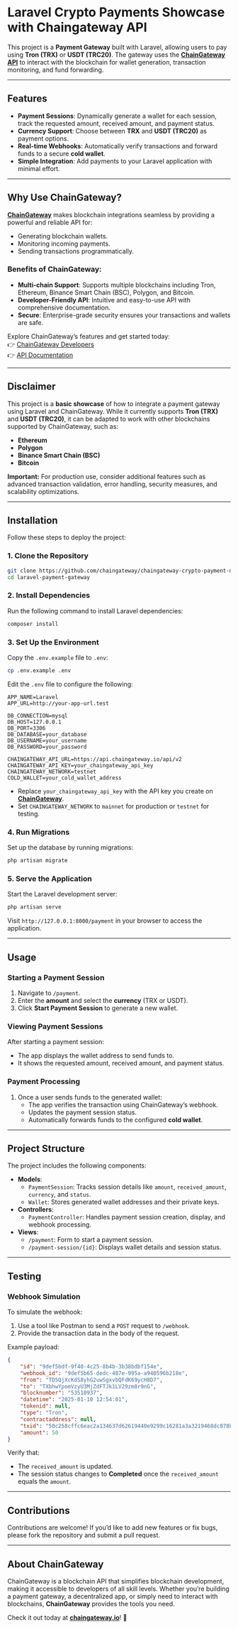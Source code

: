 # Laravel Crypto Payments Showcase with Chaingateway API

This project is a **Payment Gateway** built with Laravel, allowing users to pay using **Tron (TRX)** or **USDT (TRC20)**. The gateway uses the **[ChainGateway API](https://chaingateway.io/)** to interact with the blockchain for wallet generation, transaction monitoring, and fund forwarding.

---

## Features

- **Payment Sessions**: Dynamically generate a wallet for each session, track the requested amount, received amount, and payment status.
- **Currency Support**: Choose between **TRX** and **USDT (TRC20)** as payment options.
- **Real-time Webhooks**: Automatically verify transactions and forward funds to a secure **cold wallet**.
- **Simple Integration**: Add payments to your Laravel application with minimal effort.

---

## Why Use ChainGateway?

**[ChainGateway](https://chaingateway.io/)** makes blockchain integrations seamless by providing a powerful and reliable API for:
- Generating blockchain wallets.
- Monitoring incoming payments.
- Sending transactions programmatically.

### Benefits of ChainGateway:
- **Multi-chain Support**: Supports multiple blockchains including Tron, Ethereum, Binance Smart Chain (BSC), Polygon, and Bitcoin.
- **Developer-Friendly API**: Intuitive and easy-to-use API with comprehensive documentation.
- **Secure**: Enterprise-grade security ensures your transactions and wallets are safe.

Explore ChainGateway’s features and get started today:  
👉 [ChainGateway Developers](https://chaingateway.io/developers)  
👉 [API Documentation](https://chaingateway.io/docs)

---

## Disclaimer

This project is a **basic showcase** of how to integrate a payment gateway using Laravel and ChainGateway. While it currently supports **Tron (TRX)** and **USDT (TRC20)**, it can be adapted to work with other blockchains supported by ChainGateway, such as:
- **Ethereum**
- **Polygon**
- **Binance Smart Chain (BSC)**
- **Bitcoin**

**Important:** For production use, consider additional features such as advanced transaction validation, error handling, security measures, and scalability optimizations.

---

## Installation

Follow these steps to deploy the project:

### 1. Clone the Repository

```bash
git clone https://github.com/chaingateway/chaingateway-crypto-payment-demo.git
cd laravel-payment-gateway
```

### 2. Install Dependencies

Run the following command to install Laravel dependencies:

```bash
composer install
```

### 3. Set Up the Environment

Copy the `.env.example` file to `.env`:

```bash
cp .env.example .env
```

Edit the `.env` file to configure the following:

```env
APP_NAME=Laravel
APP_URL=http://your-app-url.test

DB_CONNECTION=mysql
DB_HOST=127.0.0.1
DB_PORT=3306
DB_DATABASE=your_database
DB_USERNAME=your_username
DB_PASSWORD=your_password

CHAINGATEWAY_API_URL=https://api.chaingateway.io/api/v2
CHAINGATEWAY_API_KEY=your_chaingateway_api_key
CHAINGATEWAY_NETWORK=testnet
COLD_WALLET=your_cold_wallet_address
```

- Replace `your_chaingateway_api_key` with the API key you create on **[ChainGateway](https://app.chaingateway.io/user/api-tokens)**.
- Set `CHAINGATEWAY_NETWORK` to `mainnet` for production or `testnet` for testing.

### 4. Run Migrations

Set up the database by running migrations:

```bash
php artisan migrate
```

### 5. Serve the Application

Start the Laravel development server:

```bash
php artisan serve
```

Visit `http://127.0.0.1:8000/payment` in your browser to access the application.

---

## Usage

### Starting a Payment Session

1. Navigate to `/payment`.
2. Enter the **amount** and select the **currency** (TRX or USDT).
3. Click **Start Payment Session** to generate a new wallet.

### Viewing Payment Sessions

After starting a payment session:
- The app displays the wallet address to send funds to.
- It shows the requested amount, received amount, and payment status.

### Payment Processing

1. Once a user sends funds to the generated wallet:
   - The app verifies the transaction using ChainGateway’s webhook.
   - Updates the payment session status.
   - Automatically forwards funds to the configured **cold wallet**.

---

## Project Structure

The project includes the following components:

- **Models**:
  - `PaymentSession`: Tracks session details like `amount`, `received_amount`, `currency`, and `status`.
  - `Wallet`: Stores generated wallet addresses and their private keys.
- **Controllers**:
  - `PaymentController`: Handles payment session creation, display, and webhook processing.
- **Views**:
  - `/payment`: Form to start a payment session.
  - `/payment-session/{id}`: Displays wallet details and session status.

---

## Testing

### Webhook Simulation

To simulate the webhook:
1. Use a tool like Postman to send a `POST` request to `/webhook`.
2. Provide the transaction data in the body of the request.

Example payload:

```json
{
    "id": "9def5bdf-9f40-4c25-8b4b-3b38bdbf154e",
    "webhook_id": "9def5b65-dedc-487e-995a-a940596b218e",
    "from": "TD5QjXcKdS8yhG2uwSgxvbQFdK69ycH8D7",
    "to": "TXbhwYpomVzyU3MjZdFTJk1LV29zm8r9nG",
    "blocknumber": "53510937",
    "datetime": "2025-01-10 12:54:01",
    "tokenid": null,
    "type": "Tron",
    "contractaddress": null,
    "txid": "50c258cffc6eac2a134637d62619440e9299c16281a3a3219468dc078b85565a",
    "amount": 50
}
```

Verify that:
- The `received_amount` is updated.
- The session status changes to **Completed** once the `received_amount` equals the `amount`.

---

## Contributions

Contributions are welcome! If you’d like to add new features or fix bugs, please fork the repository and submit a pull request.

---

## About ChainGateway

ChainGateway is a blockchain API that simplifies blockchain development, making it accessible to developers of all skill levels. Whether you’re building a payment gateway, a decentralized app, or simply need to interact with blockchains, **ChainGateway** provides the tools you need.

Check it out today at **[chaingateway.io](https://chaingateway.io/)**! 🚀
